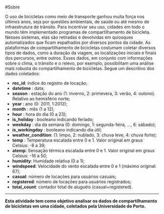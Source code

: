 #Sobre

O uso de bicicletas como meio de transporte ganhou muita força nos últimos anos,
seja por questões ambientais, de saúde ou até mesmo de infraestrutura de trânsito. Para
incentivar seu uso, cidades em todo o mundo têm implementado programas de
compartilhamento de bicicleta. Nesses sistemas, elas são retiradas e devolvidas em
quiosques automatizados que ficam espalhados por diversos pontos da cidade.
As plataformas de compartilhamento de bicicletas costumam coletar diversos tipos
de dados, como a duração da viagem, as localizações iniciais e finais dos percursos, entre
outros. Esses dados, em conjunto com informações sobre o clima, o trânsito e o relevo, por
exemplo, possibilitam uma análise mais robusta do compartilhamento de bicicletas.
Segue um descritivo dos dados coletados:

- **rec_id**: índice do registro de locação;
- **datetime** : data;
- **season** : estação do ano (1: inverno, 2: primevera, 3: verão, 4: outono). Relativo ao
  hemisfério norte;
- **year** : ano (0: 2011, 1:2012);
- **month** : mês (1 a 12);
- **hour** : hora do dia (0 a 23);
- **is_holiday** : booleano indicando feriado;
- **weekday** : dia da semana (0: domingo, 1: segunda-feira, ..., 6: sábado);
- **is_workingday** : booleano indicando dia útil;
- **weather_condition**: (1: limpo, 2: nublado, 3: chuva leve, 4: chuva forte);
- **temp** : Temperatura escalada entre 0 e 1. Valor original em graus Celsius: -8 a 39;
- **atemp**: Sensação térmica escalada entre 0 e 1. Valor original em graus Celsius: -16 a 50;
- **humidity**: Humidade relativa (0 a 1);
- **windspeed**: Velocidade do vento escalada entre 0 e 1 (máximo original: 67);
- **casual**: número de locações para usuários casuais;
- **registered**: número de locações para usuários registrados;
- **total_count**: contador total de aluguéis (casual+registered).

---

**Esta atividade tem como objetivo analisar os dados de compartilhamento de bicicletas em uma cidade, coletados pela Universidade do Porto.**

